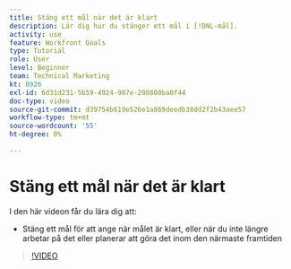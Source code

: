 ```yaml
---
title: Stäng ett mål när det är klart
description: Lär dig hur du stänger ett mål i [!DNL-mål].
activity: use
feature: Workfront Goals
type: Tutorial
role: User
level: Beginner
team: Technical Marketing
kt: 8926
exl-id: 6d31d231-5b59-4924-907e-200800ba0f44
doc-type: video
source-git-commit: d39754b619e526e1a869deedb38dd2f2b43aee57
workflow-type: tm+mt
source-wordcount: '55'
ht-degree: 0%

---
```


# Stäng ett mål när det är klart

I den här videon får du lära dig att:

* Stäng ett mål för att ange när målet är klart, eller när du inte längre arbetar på det eller planerar att göra det inom den närmaste framtiden

>[!VIDEO](https://video.tv.adobe.com/v/335198/?quality=12)
